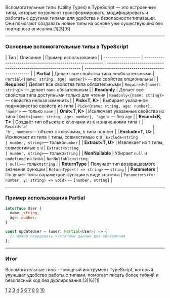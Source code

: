 Вспомогательные типы (Utility Types) в TypeScript — это встроенные типы, которые позволяют трансформировать, модифицировать и работать с другими типами для удобства и безопасности типизации. Они помогают создавать новые типы на основе уже существующих без повторного описания.[1][3][6]

---

### Основные вспомогательные типы в TypeScript

| Тип                | Описание                                                   | Пример использования                                              |
| ------------------ | ---------------------------------------------------------- | ----------------------------------------------------------------- | --------------------------------------------------- |
| **Partial<T>**     | Делает все свойства типа необязательными                   | `Partial<{name: string, age: number}>` — все свойства опциональны |
| **Required<T>**    | Делает все свойства типа обязательными                     | `Required<{name?: string}>` — делает `name` обязательным          |
| **Readonly<T>**    | Делает все свойства типа доступными только для чтения      | `Readonly<{name: string}>` — свойства нельзя изменить             |
| **Pick<T, K>**     | Выбирает указанное подмножество свойств из типа            | `Pick<{name: string, age: number}, 'name'>` — только `name`       |
| **Omit<T, K>**     | Исключает указанные свойства из типа                       | `Omit<{name: string, age: number}, 'age'>` — без `age`            |
| **Record<K, T>**   | Создаёт тип объекта с ключами из `K` и значениями типа `T` | `Record<'a'                                                       | 'b', number>`— объект с ключами`a`, `b` типа number |
| **Exclude<T, U>**  | Исключает из типа `T` типы, совместимые с `U`              | `Exclude<string                                                   | number, string>`— только`number`                    |
| **Extract<T, U>**  | Извлекает из `T` типы, совместимые с `U`                   | `Extract<string                                                   | number, string>`— только`string`                    |
| **NonNullable<T>** | Убирает `null` и `undefined` из типа                       | `NonNullable<string                                               | null>`— только`string`                              |
| **ReturnType<T>**  | Получает тип возвращаемого значения функции                | `ReturnType<() => string>` — `string`                             |
| **Parameters<T>**  | Получает типы параметров функции в виде кортежа            | `Parameters<(x: number, y: string) => void>` — `[number, string]` |

---

### Пример использования Partial

```ts
interface User {
  name: string;
  age: number;
}

const updateUser = (user: Partial<User>) => {
  // можно передавать частичные данные для обновления
};
```

---

### Итог

Вспомогательные типы — мощный инструмент TypeScript, который улучшает удобство работы с типами, помогает писать более гибкий и безопасный код без дублирования.[3][6][1]

[1](https://habr.com/ru/articles/711686/)
[2](https://ru.vuejs.org/api/utility-types.html)
[3](https://my-js.org/docs/cheatsheet/ts)
[4](https://habr.com/ru/companies/timeweb/articles/906842/)
[5](https://www.youtube.com/watch?v=mQ5WzR99WSg)
[6](https://dev-gang.ru/article/-objazatelnyh-tipov-utilit-typescript-s-ispolzovaniem-i-primerami-msch7liqoh/)
[7](https://my-js.org/docs/cheatsheet/mastering-ts)
[8](https://kz.hexlet.io/blog/posts/sistema-tipov-v-typescript)
[9](https://code-basics.com/ru/languages/typescript/lessons/mapped-types)
[10](https://scriptdev.ru/book/types/moving-types/)
